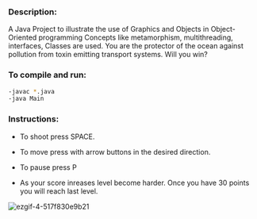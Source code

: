
### Description:
A Java Project to illustrate the use of Graphics and Objects in Object-Oriented programming Concepts like metamorphism, multithreading, interfaces, Classes are used. You are the protector of the ocean against pollution from toxin emitting transport systems. Will you win?

### To compile and run:

```bash
-javac *.java
-java Main
```


### Instructions:

- To shoot press SPACE.

- To move press with arrow buttons in the desired direction.

- To pause press P

- As your score inreases level become harder. Once you have 30 points you will reach last level. 




![ezgif-4-517f830e9b21](https://user-images.githubusercontent.com/48939980/59721994-43c8e880-922b-11e9-82a7-443baf43b4af.gif)



